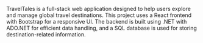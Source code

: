 TravelTales is a full-stack web application designed to help users explore and manage global travel destinations. This project uses a React frontend with Bootstrap for a responsive UI. The backend is built using .NET with ADO.NET for efficient data handling, and a SQL database is used for storing destination-related information.
